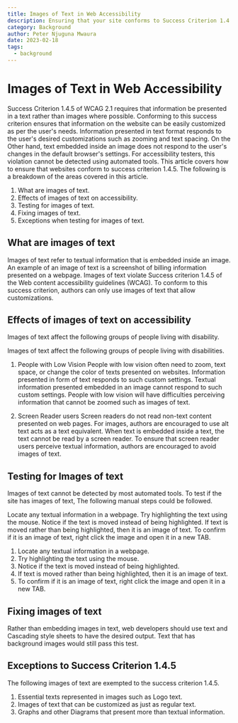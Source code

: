 ```yaml
---
title: Images of Text in Web Accessibility
description: Ensuring that your site conforms to Success Criterion 1.4.5(Images of Text).
category: Background
author: Peter Njuguna Mwaura
date: 2023-02-18
tags:
  - background
---
```

# Images of Text in Web Accessibility
Success Criterion 1.4.5 of WCAG 2.1 requires that information be presented in a text rather than images where possible. Conforming to this success criterion ensures that information on the website can be easily customized as per the user's needs. Information presented in text format responds to the user's desired customizations such as zooming and text spacing. On the Other hand, text embedded inside an image does not respond to the user's changes in the default browser's settings. For accessibility testers, this violation cannot be detected using automated tools. This article covers how to ensure that websites conform to success criterion 1.4.5. The following is a breakdown of the areas covered in this article.

1. What are images of text.
2. Effects of images of text on accessibility.
3. Testing for images of text.
4. Fixing images of text.
5. Exceptions when testing for images of text.
## What are images of text
Images of text refer to textual information that is embedded inside an image. An example of an image of text is a screenshot of billing information presented on a webpage. Images of text violate Success criterion 1.4.5 of the Web content accessibility guidelines (WCAG). To conform to this success criterion, authors can only use images of text that allow customizations.

## Effects of images of text on accessibility
Images of text affect the following groups of people living with disability.

Images of text affect the following groups of people living with disabilities.
1. People with Low Vision
People with low vision often need to zoom, text space, or change the color of texts presented on websites. Information presented in form of text responds to such custom settings. Textual information presented embedded in an image cannot respond to such custom settings. People with low vision will have difficulties perceiving information that cannot be zoomed such as images of text.

2. Screen Reader users
Screen readers do not read non-text content presented on web pages. For images, authors are encouraged to use alt text acts as a text equivalent. When text is embedded inside a text, the text cannot be read by a screen reader. To ensure that screen reader users perceive textual information, authors are encouraged to avoid images of text.
## Testing for Images of text
Images of text cannot be detected by most automated tools. To test if the site has images of text, The following manual steps could be followed.

Locate any textual information in a webpage.
Try highlighting the text using the mouse.
Notice if the text is moved instead of being highlighted.
If text is moved rather than being highlighted, then it is an image of text.
To confirm if it is an image of text, right click the image and open it in a new TAB.

1. Locate any textual information in a webpage.
2. Try highlighting the text using the mouse.
3. Notice if the text is moved instead of being highlighted.
4. If text is moved rather than being highlighted, then it is an image of text.
5. To confirm if it is an image of text, right click the image and open it in a new TAB.

## Fixing images of text
Rather than embedding images in text, web developers should use text and Cascading style sheets to have the desired output. Text that has background images would still pass this test.

## Exceptions to Success Criterion 1.4.5
The following images of text are exempted to the success criterion 1.4.5.
1. Essential texts represented in images such as Logo text.
2. Images of text that can be customized as just as regular text.
3. Graphs and other Diagrams that present more than textual information.

